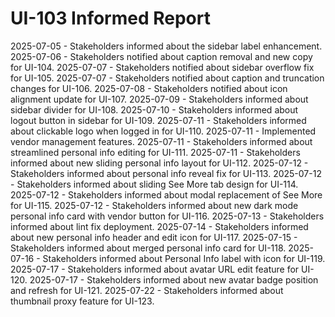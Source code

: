 # UI-103 Informed Report

2025-07-05 - Stakeholders informed about the sidebar label enhancement.
2025-07-06 - Stakeholders notified about caption removal and new copy for UI-104.
2025-07-07 - Stakeholders notified about sidebar overflow fix for UI-105.
2025-07-07 - Stakeholders notified about caption and truncation changes for UI-106.
2025-07-08 - Stakeholders notified about icon alignment update for UI-107.
2025-07-09 - Stakeholders informed about sidebar divider for UI-108.
2025-07-10 - Stakeholders informed about logout button in sidebar for UI-109.
2025-07-11 - Stakeholders informed about clickable logo when logged in for UI-110.
2025-07-11 - Implemented vendor management features.
2025-07-11 - Stakeholders informed about streamlined personal info editing for UI-111.
2025-07-11 - Stakeholders informed about new sliding personal info layout for UI-112.
2025-07-12 - Stakeholders informed about personal info reveal fix for UI-113.
2025-07-12 - Stakeholders informed about sliding See More tab design for UI-114.
2025-07-12 - Stakeholders informed about modal replacement of See More for UI-115.
2025-07-12 - Stakeholders informed about new dark mode personal info card with vendor button for UI-116.
2025-07-13 - Stakeholders informed about lint fix deployment.
2025-07-14 - Stakeholders informed about new personal info header and edit icon for UI-117.
2025-07-15 - Stakeholders informed about merged personal info card for UI-118.
2025-07-16 - Stakeholders informed about Personal Info label with icon for UI-119.
2025-07-17 - Stakeholders informed about avatar URL edit feature for UI-120.
2025-07-17 - Stakeholders informed about new avatar badge position and refresh for UI-121.
2025-07-22 - Stakeholders informed about thumbnail proxy feature for UI-123.

